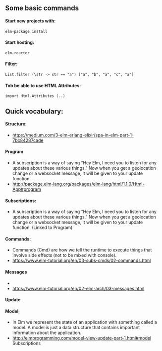 ## Some basic commands

#### Start new projects with:
```
elm-package install
```

#### Start hosting:
```
elm-reactor
```

#### Filter:
```
List.filter (\str -> str == "a") ["a", "b", "a", "c", "a"]
```

#### Tob be able to use HTML Attributes:
```
import Html.Attributes (..)
```

## Quick vocabulary:

#### Structure:
* https://medium.com/3-elm-erlang-elixir/spa-in-elm-part-1-7bc84287cade

#### Program
* A subscription is a way of saying “Hey Elm, I need you to listen for any updates about these various things.” Now when you get a geolocation change or a websocket message, it will be given to your update function.
* http://package.elm-lang.org/packages/elm-lang/html/1.1.0/Html-App#program

#### Subscriptions:
* A subscription is a way of saying “Hey Elm, I need you to listen for any updates about these various things.” Now when you get a geolocation change or a websocket message, it will be given to your update function. (Linked to Program)

#### Commands:
* Commands (Cmd) are how we tell the runtime to execute things that involve side effects (not to be mixed with console).
* https://www.elm-tutorial.org/en/03-subs-cmds/02-commands.html

#### Messages
* 
* https://www.elm-tutorial.org/en/02-elm-arch/03-messages.html

#### Update
#### Model
* In Elm we represent the state of an application with something called a model. A model is just a data structure that contains important information about the application.
* http://elmprogramming.com/model-view-update-part-1.html#model
Subscriptions
